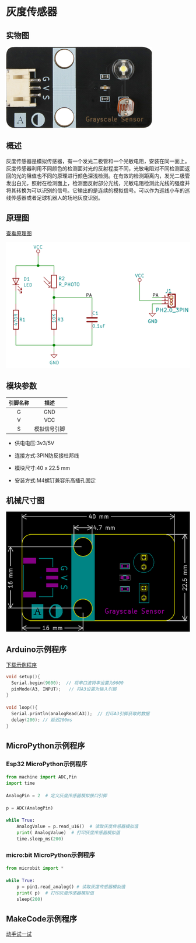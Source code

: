 # 灰度传感器

## 实物图

![实物图](picture/grayscale_sensor.png)

## 概述

灰度传感器是模拟传感器，有一个发光二极管和一个光敏电阻，安装在同一面上。灰度传感器利用不同颜色的检测面对光的反射程度不同，光敏电阻对不同检测面返回的光的阻值也不同的原理进行颜色深浅检测。在有效的检测距离内，发光二极管发出白光，照射在检测面上，检测面反射部分光线，光敏电阻检测此光线的强度并将其转换为可以识别的信号。它输出的是连续的模拟信号。可以作为巡线小车的巡线传感器或者足球机器人的场地灰度识别。

## 原理图

 [查看原理图](zh-cn\ph2.0_sensors\sensors\grayscale_sensor\grayscale_sensor_schematic.pdf ':ignore' )

![原理图](picture/grayscale_sensor_schematic.png)

## 模块参数

| 引脚名称 |     描述     |
| :------: | :----------: |
|    G     |     GND      |
|    V     |     VCC      |
|    S     | 模拟信号引脚 |

- 供电电压:3v3/5V

- 连接方式:3PIN防反接杜邦线

- 模块尺寸:40 x 22.5 mm

- 安装方式:M4螺钉兼容乐高插孔固定

## 机械尺寸图

![机械尺寸图](picture/grayscale_sensor_assembly.png)

## Arduino示例程序

[下载示例程序](zh-cn\ph2.0_sensors\sensors\grayscale_sensor\grayscale_sensor.zip ':ignore')

```c
void setup(){
  Serial.begin(9600);  // 将串口波特率设置为9600
  pinMode(A3, INPUT);   // 将A3设置为输入引脚
}

void loop(){
  Serial.println(analogRead(A3));  // 打印A3引脚获取的数据
  delay(200); // 延迟200ms
}
```

## MicroPython示例程序

### Esp32 MicroPython示例程序

```python
from machine import ADC,Pin
import time

AnalogPin = 2  # 定义灰度传感器模拟接口引脚

p = ADC(AnalogPin)

while True:
    AnalogValue = p.read_u16()  # 读取灰度传感器模拟值
    print( AnalogValue)  # 打印灰度传感器模拟值
    time.sleep_ms(200)
```

### micro:bit MicroPython示例程序

```python
from microbit import *

while True:
    p = pin1.read_analog() # 读取灰度传感器模拟值
    print( p)  # 打印灰度传感器模拟值
    sleep(200)
```

## MakeCode示例程序

<a href="https://makecode.microbit.org/_fakY8cFmMMch">动手试一试</a>
